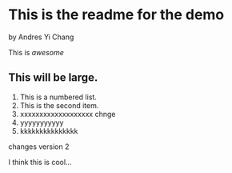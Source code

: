 This is the readme for the demo
===============================

by Andres Yi Chang

This is *awesome*

## This will be large.

1. This is a numbered list.
2. This is the second item.
3. xxxxxxxxxxxxxxxxxxx chnge
4. yyyyyyyyyyy
5. kkkkkkkkkkkkkkk

changes version 2

I think this is cool...
